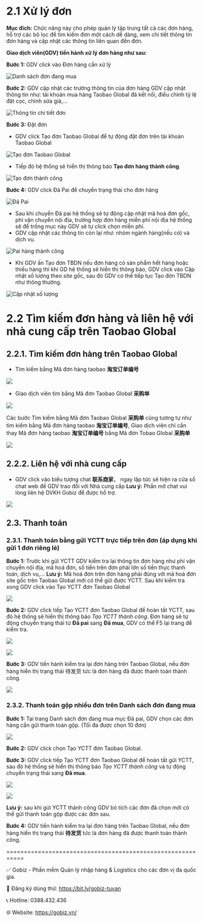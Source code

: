 # 2.1 Xử lý đơn 

**Mục đích:** Chức năng này cho phép quản lý tập trung tất cả các đơn hàng, hỗ trợ các bộ lọc để tìm kiếm đơn một cách dễ dàng, xem chi tiết thông tin đơn hàng và cập nhật các thông tin liên quan đến đơn.

**Giao dịch viên(GDV) tiến hành xử lý đơn hàng như sau:**

**Bước 1:** GDV click vào Đơn hàng cần xử lý

![Danh sách đơn đang mua](https://github.com/gobizvn/gobiz-docs/assets/135328227/f1c4b866-eb5b-4d9b-b733-167b0d1a01e0)

**Bước 2:** GDV cập nhật các trường thông tin của đơn hàng
GDV cập nhật thông tin như: tài khoản mua hàng Taobao Global đã kết nối, điều chỉnh tỷ lệ đặt cọc, chỉnh sửa giá,…

![Thông tin chi tiết đơn](https://github.com/gobizvn/gobiz-docs/assets/135328227/4dbee03f-065b-4094-b135-d85abb922286)

**Bước 3:** Đặt đơn

-	GDV click Tạo đơn Taobao Global để tự động đặt đơn trên tài khoản Taobao Global
  
![Tạo đơn Taobao Global](https://github.com/gobizvn/gobiz-docs/assets/135328227/f85b22e0-0de7-462c-b1bb-d1120f88c800)

- Tiếp đó hệ thống sẽ hiển thị thông báo **Tạo đơn hàng thành công**.

![Tạo đơn thành công](https://github.com/gobizvn/gobiz-docs/assets/135328227/f18f406a-76f5-4d61-89c9-ec71dab74e40)

**Bước 4:** GDV click Đã Pai để chuyển trạng thái cho đơn hàng

![Đã Pai](https://github.com/gobizvn/gobiz-docs/assets/121548042/f56f390a-efaa-4fae-b452-1eb99dbe51be)

- Sau khi chuyển Đã pai hệ thống sẽ tự động cập nhật mã hoá đơn gốc, phí vận chuyển nội địa, trường hợp đơn hàng miễn phí nội địa hệ thống sẽ để trống mục này GDV sẽ tự click chọn miễn phí.
- GDV cập nhật các thông tin còn lại như: nhóm ngành hàng(nếu có) và dịch vụ.

![Pai hàng thành công](https://github.com/gobizvn/gobiz-docs/assets/121548042/d128eab5-d39c-4d06-9081-2a1e8dc5bca3)

- Khi GDV ấn Tạo đơn TBDN nếu đơn hàng có sản phẩm hết hàng hoặc thiếu hàng thì khi GD hệ thống sẽ hiển thị thông báo, GDV click vào Cập nhật số lượng theo site gốc, sau đó GDV có thể tiếp tục Tạo đơn TBDN như thông thường.

![Cập nhật số lượng](https://github.com/gobizvn/gobiz-docs/assets/121548042/ad6ceb04-6084-46f3-8e39-505c90f33d9a)

# 2.2 Tìm kiếm đơn hàng và liên hệ với nhà cung cấp trên Taobao Global

## 2.2.1.	Tìm kiếm đơn hàng trên Taobao Global

- Tìm kiếm bằng Mã đơn hàng taobao **淘宝订单编号**

![](https://github.com/gobizvn/gobiz-docs/assets/135328227/02fa5152-b6c8-40b4-822c-52df9662186d)

- Giao dịch viên tìm bằng Mã đơn Taobao Global **采购单**

![](https://github.com/gobizvn/gobiz-docs/assets/135328227/7f01d309-51d8-49bf-8d58-ccff47d70c3a)


Các bước Tìm kiếm bằng Mã đơn Taobao Global **采购单** cũng tương tự như tìm kiếm bằng Mã đơn hàng taobao **淘宝订单编号**, Giao dịch viên chỉ cần thay Mã đơn hàng taobao **淘宝订单编号** bằng Mã đơn Tobao Global **采购单**

![](https://github.com/gobizvn/gobiz-docs/assets/135328227/7b64500f-8b3a-4d14-a418-91f49e753361)

## 2.2.2.	Liên hệ với nhà cung cấp

- GDV click vào biểu tượng chat **联系商家**， ngay lập tức sẽ hiện ra cửa sổ chat web để GDV trao đổi với Nhà cung cấp
**Lưu ý:** Phần mở chat vui lòng liên hệ DVKH Gobiz để được hỗ trợ.
  
![](https://github.com/gobizvn/gobiz-docs/assets/135328227/2909896b-9429-4bcb-95f1-c2d3d69f3b15)

## 2.3.	Thanh toán
### 2.3.1. Thanh toán bằng gửi YCTT trực tiếp trên đơn (áp dụng khi gửi 1 đơn riêng lẻ)
**Bước 1:** Trước khi gửi YCTT GDV kiểm tra lại thông tin đơn hàng như phí vận chuyển nội địa,  mã hoá đơn, số tiền trên đơn phải lớn số tiền thực thanh toán, dịch vụ,…
**Lưu ý:** Mã hoá đơn trên đơn hàng phải đúng với mã hoá đơn site gốc trên Taobao Global mới có thể gửi được YCTT.
Sau khi kiểm tra xong GDV click vào Tạo YCTT đơn Taobao Global

![](https://github.com/gobizvn/gobiz-docs/assets/135328227/09216041-8e69-42cd-b2d6-3dfadc1d9934)

**Bước 2:** GDV click tiếp Tạo YCTT đơn Taobao Global để hoàn tất YCTT, sau đó hệ thống sẽ hiển thị thông báo *Tạo YCTT thành công*. Đơn hàng sẽ tự động chuyển trạng thái từ **Đã pai** sang **Đã mua**, GDV có thể F5 lại trang để kiểm tra.

![](https://github.com/gobizvn/gobiz-docs/assets/135328227/98b6a8be-7c08-4f1e-8857-aa97bbf347e4)

![](https://github.com/gobizvn/gobiz-docs/assets/135328227/466bd394-ffa9-473f-b50d-ea88c04fa91c)

**Bước 3:** GDV tiến hành kiểm tra lại đơn hàng trên Taobao Global, nếu đơn hàng hiển thị trạng thái 待发货 tức là đơn hàng đã được thanh toán thành công.

![](https://github.com/gobizvn/gobiz-docs/assets/135328227/00c79d8b-aea7-447f-bb16-3fe22282b846)

### 2.3.2. Thanh toán gộp nhiều đơn trên Danh sách đơn đang mua
**Bước 1:** Tại trang Danh sách đơn đang mua mục Đã pai, GDV chọn các đơn hàng cần gửi thanh toán gộp. (Tối đa được chọn 10 đơn)

![](https://github.com/gobizvn/gobiz-docs/assets/135328227/2af1278d-e205-4e2d-b9fc-4c73ee926938)

**Bước 2:** GDV click chọn Tạo YCTT đơn Taobao Global.

**Bước 3:** GDV click tiếp Tạo YCTT đơn Taobao Global để hoàn tất gửi YCTT, sau đó hệ thống sẽ hiển thị thông báo *Tạo YCTT thành công* và tự động chuyển trạng thái sang **Đã mua**.

![](https://github.com/gobizvn/gobiz-docs/assets/135328227/7f72b9af-f9e1-4d80-af8f-02b44941ad3d)

![](https://github.com/gobizvn/gobiz-docs/assets/135328227/e30184ac-e733-4796-ba68-47cb9a23a16d)

**Lưu ý:** sau khi gửi YCTT thành công GDV bỏ tích các đơn đã chọn mới có thể gửi thanh toán gộp được các đơn sau.

**Bước 4:** GDV tiến hành kiểm tra lại đơn hàng trên Taobao Global, nếu đơn hàng hiển thị trạng thái **待发货** tức là đơn hàng đã được thanh toán thành công.













  

  

















  




 







===========================================================

✅ Gobiz - Phần mềm Quản lý nhập hàng & Logistics cho các đơn vị đa quốc gia.

📌 Đăng ký dùng thử: https://bit.ly/gobiz-tuvan

📞 Hotline: 0388.432.436

🌐 Website: https://gobiz.vn/
